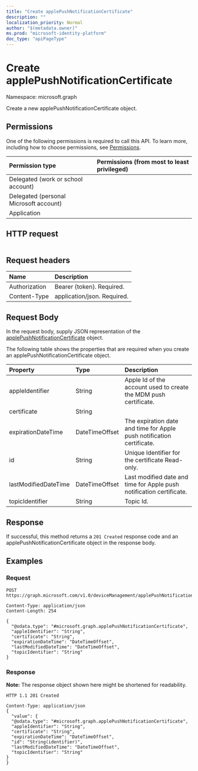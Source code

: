 ```yaml
---
title: "Create applePushNotificationCertificate"
description: ""
localization_priority: Normal
author: "$(metadata.owner)"
ms.prod: "microsoft-identity-platform"
doc_type: "apiPageType"
---
```


# Create applePushNotificationCertificate

Namespace: microsoft.graph

Create a new applePushNotificationCertificate object.

## Permissions

One of the following permissions is required to call this API. To learn more, including how to choose permissions, see [Permissions](/graph/permissions-reference).

| Permission type                        | Permissions (from most to least privileged) |
| :------------------------------------- | :------------------------------------------ |
| Delegated (work or school account)     |                                             |
| Delegated (personal Microsoft account) |                                             |
| Application                            |                                             |

## HTTP request

<!-- {
  "blockType": "ignored"
}
-->

```http

```

## Request headers

| Name          | Description                 |
| :------------ | :-------------------------- |
| Authorization | Bearer {token}. Required.   |
| Content-Type  | application/json. Required. |

## Request Body

In the request body, supply JSON representation of the [applePushNotificationCertificate](../resources/intune-applepushnotificationcertificate.md) object.

<!-- Actions and Functions -->

<!-- CRUD Methods -->

The following table shows the properties that are required when you create an applePushNotificationCertificate object.

| Property             | Type           | Description                                                           |
| :------------------- | :------------- | :-------------------------------------------------------------------- |
| appleIdentifier      | String         | Apple Id of the account used to create the MDM push certificate.      |
| certificate          | String         |                                                                       |
| expirationDateTime   | DateTimeOffset | The expiration date and time for Apple push notification certificate. |
| id                   | String         | Unique Identifier for the certificate Read-only.                      |
| lastModifiedDateTime | DateTimeOffset | Last modified date and time for Apple push notification certificate.  |
| topicIdentifier      | String         | Topic Id.                                                             |

## Response

If successful, this method returns a `201 Created` response code and an applePushNotificationCertificate object in the response body.

## Examples

### Request

<!-- {
  "blockType": "request",
  "name": "create_applepushnotificationcertificate"
}
-->

```http
POST https://graph.microsoft.com/v1.0/deviceManagement/applePushNotificationCertificate

Content-Type: application/json
Content-Length: 254

{
  "@odata.type": "#microsoft.graph.applePushNotificationCertificate",
  "appleIdentifier": "String",
  "certificate": "String",
  "expirationDateTime": "DateTimeOffset",
  "lastModifiedDateTime": "DateTimeOffset",
  "topicIdentifier": "String"
}

```

### Response

**Note:** The response object shown here might be shortened for readability.

<!-- {
  "blockType": "response",
  "truncated": true,
  "@odata.type": "microsoft.management.services.api.applePushNotificationCertificate"
}
-->

```http
HTTP 1.1 201 Created

Content-Type: application/json
{
  "value": {
  "@odata.type": "#microsoft.graph.applePushNotificationCertificate",
  "appleIdentifier": "String",
  "certificate": "String",
  "expirationDateTime": "DateTimeOffset",
  "id": "String(identifier)",
  "lastModifiedDateTime": "DateTimeOffset",
  "topicIdentifier": "String"
}
}

```